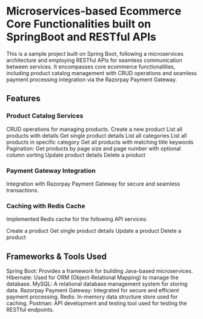 # Microservices-based Ecommerce Core Functionalities built on SpringBoot and RESTful APIs

This is a sample project built on Spring Boot, following a microservices architecture and employing RESTful APIs for seamless communication between services. It encompasses core ecommerce functionalities, including product catalog management with CRUD operations and seamless payment processing integration via the Razorpay Payment Gateway.

## Features
### Product Catalog Services
CRUD operations for managing products.
Create a new product
List all products with details
Get single product details
List all categories
List all products in specific category
Get all products with matching title keywords
Pagination: Get products by page size and page number with optional column sorting
Update product details
Delete a product

### Payment Gateway Integration
Integration with Razorpay Payment Gateway for secure and seamless transactions.

### Caching with Redis Cache

Implemented Redis cache for the following API services:

Create a product
Get single product details
Update a product
Delete a product

## Frameworks & Tools Used
Spring Boot: Provides a framework for building Java-based microservices.
Hibernate: Used for ORM (Object-Relational Mapping) to manage the database.
MySQL: A relational database management system for storing data.
Razorpay Payment Gateway: Integrated for secure and efficient payment processing.
Redis: In-memory data structure store used for caching.
Postman: API development and testing tool used for testing the RESTful endpoints.
